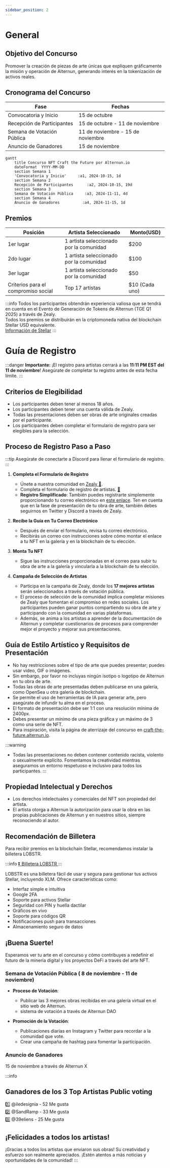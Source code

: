 ```yaml
---
sidebar_position: 2
---
```


# General

## Objetivo del Concurso
Promover la creación de piezas de arte únicas que expliquen gráficamente la misión y operación de Alternun, generando interés en la tokenización de activos reales.

## Cronograma del Concurso

| Fase                      | Fechas                    |
| -------------------------- | ------------------------ |
| Convocatoria y Inicio     | 15 de octubre            |
| Recepción de Participantes  | 15 de octubre - 11 de noviembre  |
| Semana de Votación Pública | 11 de noviembre - 15 de noviembre |
| Anuncio de Ganadores      | 15 de noviembre          |

```mermaid
gantt
    title Concurso NFT Craft the Future por Alternun.io
    dateFormat  YYYY-MM-DD
    section Semana 1
    'Convocatoria y Inicio'     :a1, 2024-10-15, 1d
    section Semana 2
    Recepción de Participantes      :a2, 2024-10-15, 19d
    section Semana 3
    Semana de Votación Pública     :a3, 2024-11-11, 4d
    section Semana 4
    Anuncio de Ganadores          :a4, 2024-11-15, 1d
```

## Premios

| Posición                       | Artista Seleccionado                     | Monto(USD) |
| ------------------------------ | ----------------------------------- | ----------- |
| 1er lugar                      | 1 artista seleccionado por la comunidad      | $200        |
| 2do lugar                      | 1 artista seleccionado por la comunidad | $100        |
| 3er lugar                      | 1 artista seleccionado por la comunidad | $50         |
| Criterios para el compromiso social | Top 17 artistas                       | $10 (Cada uno)  |

:::info
Todos los participantes obtendrán experiencia valiosa que se tendrá en cuenta en el Evento de Generación de Tokens de Alternun (TGE Q1 2025) a través de Zealy. \
Todos los premios se distribuirán en la criptomoneda nativa del blockchain Stellar USD equivalente. \
[Información de Stellar](https://stellarchain.io/)
:::
# Guía de Registro
:::danger
**Importante:** ¡El registro para artistas cerrará a las **11:11 PM EST del 11 de noviembre**! Asegúrate de completar tu registro antes de esta fecha límite.
:::

## Criterios de Elegibilidad
- Los participantes deben tener al menos 18 años.
- Los participantes deben tener una cuenta válida de Zealy.
- Todas las presentaciones deben ser obras de arte originales creadas por el participante.
- Los participantes deben completar el formulario de registro para ser elegibles para la selección.

## Proceso de Registro Paso a Paso
:::tip
Asegúrate de conectarte a Discord para llenar el formulario de registro.
:::

1. **Completa el Formulario de Registro**
   - Únete a nuestra comunidad en [Zealy 🔗](https://zealy.io/cw/alternun/invite/TTVWe--hMN2Y3N-ibl-XV).
   - Completa el formulario de registro de artistas. [🔗](https://zealy.io/cw/alternun/questboard/c7da4780-1ad0-4ad8-8cb8-affbcff91ab2/1a7427e2-4ac4-4d0f-abb2-23ad8e19e456)
   - **Registro Simplificado**: También puedes registrarte simplemente proporcionando tu correo electrónico en [este enlace](https://xozsu5eiys2.typeform.com/to/MuDsJSqh). Ten en cuenta que en la fase de presentación de tu obra de arte, también debes seguirnos en Twitter y Discord a través de Zealy.
2. **Recibe la Guía en Tu Correo Electrónico**
   - Después de enviar el formulario, revisa tu correo electrónico.
   - Recibirás un correo con instrucciones sobre cómo montar el enlace a tu NFT en la galería y en la blockchain de tu elección.

3. **Monta Tu NFT**
   - Sigue las instrucciones proporcionadas en el correo para subir tu obra de arte a la galería y vincularla a la blockchain de tu elección.

4. **Campaña de Selección de Artistas**
   - Participa en la campaña de Zealy, donde los **17 mejores artistas** serán seleccionados a través de votación pública.
   - El proceso de selección de la comunidad implica completar misiones de Zealy que fomentan el compromiso en redes sociales. Los participantes pueden ganar puntos compartiendo su obra de arte y participando con la comunidad en varias plataformas.
   - Además, se anima a los artistas a aprender de la documentación de Alternun y completar cuestionarios de procesos para comprender mejor el proyecto y mejorar sus presentaciones.

## Guía de Estilo Artístico y Requisitos de Presentación
- No hay restricciones sobre el tipo de arte que puedes presentar; puedes usar video, GIF o imágenes.
- Sin embargo, por favor no incluyas ningún isotipo o logotipo de Alternun en tu obra de arte.
- Todas las obras de arte presentadas deben publicarse en una galería, como OpenSea u otra galería de blockchain.
- Se permite el uso de herramientas de IA para generar arte, pero asegúrate de infundir tu alma en el proceso.
- El formato de presentación debe ser 1:1 con una resolución mínima de 2400px.
- Debes presentar un mínimo de una pieza gráfica y un máximo de 3 como una serie de NFT.
- Para inspiración, visita la página de aterrizaje del concurso en [craft-the-future.alternun.io](https://craft-the-future.alternun.io).

:::warning
- Todas las presentaciones no deben contener contenido racista, violento o sexualmente explícito. Fomentamos la creatividad mientras aseguramos un entorno respetuoso e inclusivo para todos los participantes.
:::

## Propiedad Intelectual y Derechos
- Los derechos intelectuales y comerciales del NFT son propiedad del artista. 
- El artista otorga a Alternun la autorización para usar la obra en las propias publicaciones de Alternun y en nuestros sitios, siempre reconociendo al autor.

## Recomendación de Billetera
Para recibir premios en la blockchain Stellar, recomendamos instalar la billetera LOBSTR.

:::info
[⏬ Billetera LOBSTR ](https://lobstr.co/)
:::

LOBSTR es una billetera fácil de usar y segura para gestionar tus activos Stellar, incluyendo XLM. Ofrece características como:
- Interfaz simple e intuitiva
- Google 2FA
- Soporte para activos Stellar
- Seguridad con PIN y huella dactilar
- Gráficos en vivo
- Soporte para códigos QR
- Notificaciones push para transacciones
- Almacenamiento seguro de datos

## ¡Buena Suerte!

Esperamos ver tu arte en el concurso y cómo contribuyes a redefinir el futuro de la minería digital y los proyectos DeFi a través del arte NFT.

### Semana de Votación Pública ( 8 de noviembre - 11 de noviembre)
- **Proceso de Votación**:
  - Publicar las 3 mejores obras recibidas en una galería virtual en el sitio web de Alternun.
  - sistema de votación a través de Alternun DAO
  
- **Promoción de la Votación**:
  - Publicaciones diarias en Instagram y Twitter para recordar a la comunidad que vote.
  - Crear una campaña de hashtag para fomentar la participación.

### Anuncio de Ganadores

15 de noviembre a través de Alternun X

:::info
## Ganadores de los 3 Top Artistas Public voting
1️⃣ @iledesignia - 52 Me gusta  
2️⃣ @SandRamp - 33 Me gusta  
3️⃣ @39eliens - 25 Me gusta  

## ¡Felicidades a todos los artistas!
¡Gracias a todos los artistas que enviaron sus obras! Su creatividad y esfuerzo son realmente apreciados. ¡Estén atentos a más noticias y oportunidades de la comunidad!
:::
